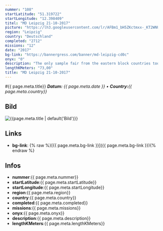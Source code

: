 ```yaml
---
nummer: "108"
startLatitude: "51.319722"
startLongitude: "12.398409"
titel: "MD Leipzig 21-10-2017"
picture: "https://lh3.googleusercontent.com/lr/AFBm1_bH5ZKctmxx-_KT2WNUP8q9W4jBOkTodLQpJWEkhAZirm2-r6co-A7gWuYNfAwnUFQcT-Y7V2SnZ2UNu8wk63T-De-I5V_84wYr1r_gZ63QEXTZ_P4VXFAtgmNR8PwiiU6uFJbEm1UReWwFHtbm3rx5E-5NVWWPvqemdZO3gAK-p-50Zhs0rZxZN22QOwSNXy7o9rEdIS3N2kdHa8wd-4aFzsLOSz8i0W1KELztEvIQlkpyd68eMJRgrD2QfUSepKdPfisj7veJ_hZj8wo4dp1yhoSjoOlnjTTIuhLSdpXJV7Pu76IuMUvkFJfkPGj5EkjesXgShMrpKxtGcehFpuClHfHuZaVkNEFZste2VALXh3gWqD78qL9oEhWIwbN3OrfJnC2PQB4T5EKtHbzc7uWskOQMAgBOn4R_0q9H670sK4o7-dfc3lRH1PVX-21bd_xq9VfrNoaAf3nhgfY5_vcmUHxzoQOfzAxzxmjdRxIswc9MOnCDYQZ-MD-Cc2WTt-P3OclUn1U04EkmgrI61mAeFs15U0qFMqy74vqS_YRA4AnPX1t0VkdfxdhiGmMsvxQn2TlIGOsg5fyacBF-qr0JSL4AH7vDXvuuBDxlMWss9U3tnqWX3ejANso1jXuNIfjzUwzsP40LyjTwjoyEh_rGmTnUvux_KdQstK2_Tb5BBvFIPmaZQUmgkQxoJs6ofzHO5onhGQ"
region: "Leipzig"
country: "Deutschland"
completed: "2712"
missions: "12"
date: "2017"
bg-link: "https://bannergress.com/banner/md-leipzig-cd0c"
onyx: "0"
description: "The only sample fair from the eastern block countries took place here. Once a year it brought some western flair to the GDR."
lengthKMeters: "73,00"
title: "MD Leipzig 21-10-2017"
---
```


#{{ page.meta.title}}
_**Datum:** {{ page.meta.date }} • **Country:**{{ page.meta.country}}_

## Bild
![{{page.meta.title | default('Bild')}}]({{page.meta.picture}})

## Links
- **bg-link**: {% raw %}[{{ page.meta.bg-link }}]({{ page.meta.bg-link }}){% endraw %}

## Infos
- **nummer**:{{ page.meta.nummer}}
- **startLatitude**:{{ page.meta.startLatitude}}
- **startLongitude**:{{ page.meta.startLongitude}}
- **region**:{{ page.meta.region}}
- **country**:{{ page.meta.country}}
- **completed**:{{ page.meta.completed}}
- **missions**:{{ page.meta.missions}}
- **onyx**:{{ page.meta.onyx}}
- **description**:{{ page.meta.description}}
- **lengthKMeters**:{{ page.meta.lengthKMeters}}

